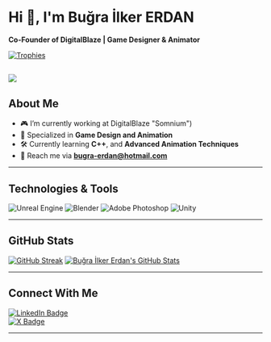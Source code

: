 # Hi 👋, I'm Buğra İlker ERDAN

**Co-Founder of DigitalBlaze | Game Designer & Animator**

[![Trophies](https://github-profile-trophy.vercel.app/?username=bugeex&theme=onedark&row=1&column=6)](https://github.com/bugeex)

![](https://komarev.com/ghpvc/?username=bugeex&style=flat-square&color=blue)
---

## About Me
- 🎮 I’m currently working at DigitalBlaze "Somnium")
- 🌟 Specialized in **Game Design and Animation**
- 🛠 Currently learning **C++**, and **Advanced Animation Techniques**
- 📧 Reach me via **[bugra-erdan@hotmail.com](mailto:bugra-erdan@hotmail.com)**

---

## Technologies & Tools  
![Unreal Engine](https://img.shields.io/badge/Unreal%20Engine-313131?style=for-the-badge&logo=unrealengine&logoColor=white)
![Blender](https://img.shields.io/badge/Blender-313131?style=for-the-badge&logo=blender&logoColor=white)
![Adobe Photoshop](https://img.shields.io/badge/Adobe%20Photoshop-001F3F?style=for-the-badge&logo=adobephotoshop&logoColor=white)
![Unity](https://img.shields.io/badge/Unity-000000?style=for-the-badge&logo=unity&logoColor=white)

---

## GitHub Stats  
[![GitHub Streak](https://streak-stats.demolab.com?user=bugeex&theme=onedark&date_format=M%20j%5B%2C%20Y%5D)](https://git.io/streak-stats)
[![Buğra İlker Erdan's GitHub Stats](https://github-readme-stats.vercel.app/api?username=bugeex&show_icons=true&theme=onedark)](https://github.com/bugeex)



---

## Connect With Me
[![LinkedIn Badge](https://img.shields.io/badge/LinkedIn-0077B5?style=flat&logo=linkedin&logoColor=white)](https://www.linkedin.com/in/buğra-ilker-erdan-20a638252/)  
[![X Badge](https://img.shields.io/badge/X-000000?style=flat&logo=x&logoColor=white)](https://x.com/bugexdev)

---



